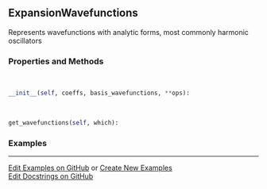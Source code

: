 ## <a id="Psience.BasisReps.Wavefunctions.ExpansionWavefunctions">ExpansionWavefunctions</a>
Represents wavefunctions with analytic forms, most commonly harmonic oscillators

### Properties and Methods
<a id="Psience.BasisReps.Wavefunctions.ExpansionWavefunctions.__init__">&nbsp;</a>
```python
__init__(self, coeffs, basis_wavefunctions, **ops): 
```

<a id="Psience.BasisReps.Wavefunctions.ExpansionWavefunctions.get_wavefunctions">&nbsp;</a>
```python
get_wavefunctions(self, which): 
```

### Examples


___

[Edit Examples on GitHub](https://github.com/McCoyGroup/References/edit/gh-pages/Documentation/examples/Psience/BasisReps/Wavefunctions/ExpansionWavefunctions.md) or 
[Create New Examples](https://github.com/McCoyGroup/References/new/gh-pages/?filename=Documentation/examples/Psience/BasisReps/Wavefunctions/ExpansionWavefunctions.md) <br/>
[Edit Docstrings on GitHub](https://github.com/McCoyGroup/Psience/edit/master/BasisReps/Wavefunctions.py?message=Update%20Docs)
